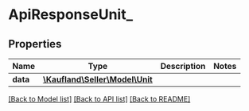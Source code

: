 # ApiResponseUnit_

## Properties
Name | Type | Description | Notes
------------ | ------------- | ------------- | -------------
**data** | [**\Kaufland\Seller\Model\Unit**](Unit.md) |  | 

[[Back to Model list]](../../README.md#documentation-for-models) [[Back to API list]](../../README.md#documentation-for-api-endpoints) [[Back to README]](../../README.md)

